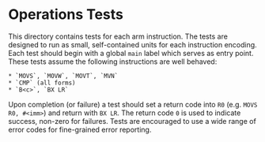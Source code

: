 Operations Tests
================

This directory contains tests for each arm instruction. The tests are designed
to run as small, self-contained units for each instruction encoding. Each test
should begin with a global `main` label which serves as entry point. These
tests assume the following instructions are well behaved:

    * `MOVS`, `MOVW`, `MOVT`, `MVN`
    * `CMP` (all forms)
    * `B<c>`, `BX LR`

Upon completion (or failure) a test should set a return code into `R0` (e.g.
`MOVS R0, #<imm>`) and return with `BX LR`. The return code `0` is used to
indicate success, non-zero for failures. Tests are encouraged to use a wide
range of error codes for fine-grained error reporting.
